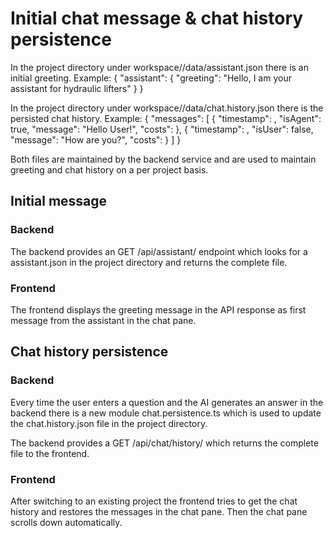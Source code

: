 # Initial chat message & chat history persistence

In the project directory under workspace/<project>/data/assistant.json there is an initial greeting.
Example:
{
    "assistant": {
        "greeting": "Hello, I am your assistant for hydraulic lifters"
    }
}

In the project directory under workspace/<project>/data/chat.history.json there is the persisted chat history.
Example:
{
    "messages": [
        { "timestamp": <UTC ISO timestamp>,
          "isAgent": true,
          "message": "Hello User!",
          "costs": <cost object>
        },
        {
            "timestamp": <UTC ISO timestamp>,
            "isUser": false,
            "message": "How are you?",
            "costs": <cost object>
        }
    ]
}

Both files are maintained by the backend service and are used to maintain greeting and chat history on a per project basis.

## Initial message

### Backend
The backend provides an GET /api/assistant/<project> endpoint which looks for a assistant.json in the project directory and returns the complete file.

### Frontend
The frontend displays the greeting message in the API response as first message from the assistant in the chat pane.

## Chat history persistence
### Backend
Every time the user enters a question and the AI generates an answer in the backend there is a new module chat.persistence.ts which is used to update the chat.history.json file in the project directory.

The backend provides a GET /api/chat/history/<project> which returns the complete file to the frontend.

### Frontend
After switching to an existing project the frontend tries to get the chat history and restores the messages in the chat pane. Then the chat pane scrolls down automatically.


